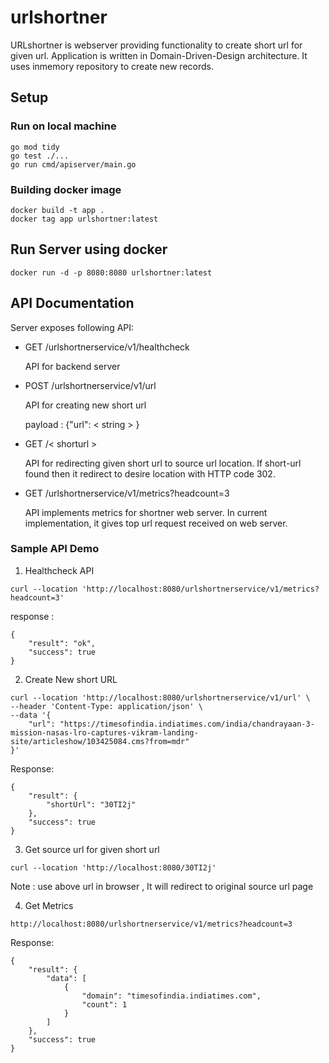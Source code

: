 # urlshortner

URLshortner is webserver providing functionality to create short url for given url. Application is written in Domain-Driven-Design architecture. It uses inmemory repository to create new records. 

## Setup

### Run on local machine
```
go mod tidy
go test ./...
go run cmd/apiserver/main.go

```

### Building docker image 
```
docker build -t app .
docker tag app urlshortner:latest
```

## Run Server using docker
```
docker run -d -p 8080:8080 urlshortner:latest
```

## API Documentation 

Server exposes following API: 

- GET /urlshortnerservice/v1/healthcheck

    API for backend server

- POST /urlshortnerservice/v1/url

    API for creating new short url 

    payload :  {"url": < string > }

- GET /< shorturl >

    API for redirecting given short url to source url location. 
    If short-url found then it redirect to desire location with HTTP code 302.

- GET /urlshortnerservice/v1/metrics?headcount=3

    API implements metrics for shortner web server. In current implementation, it gives top url request received on web server. 

### Sample API Demo
1.  Healthcheck API

```
curl --location 'http://localhost:8080/urlshortnerservice/v1/metrics?headcount=3'
```
response :
```
{
    "result": "ok",
    "success": true
}
```

2. Create New short URL
```
curl --location 'http://localhost:8080/urlshortnerservice/v1/url' \
--header 'Content-Type: application/json' \
--data '{
    "url": "https://timesofindia.indiatimes.com/india/chandrayaan-3-mission-nasas-lro-captures-vikram-landing-site/articleshow/103425084.cms?from=mdr"
}'
```
Response:
```
{
    "result": {
        "shortUrl": "30TI2j"
    },
    "success": true
}
```

3. Get source url for given short url

```
curl --location 'http://localhost:8080/30TI2j'
```
Note : use above url in browser , It will redirect to original source url page

4. Get Metrics 
```
http://localhost:8080/urlshortnerservice/v1/metrics?headcount=3
```
Response: 
```
{
    "result": {
        "data": [
            {
                "domain": "timesofindia.indiatimes.com",
                "count": 1
            }
        ]
    },
    "success": true
}
```

